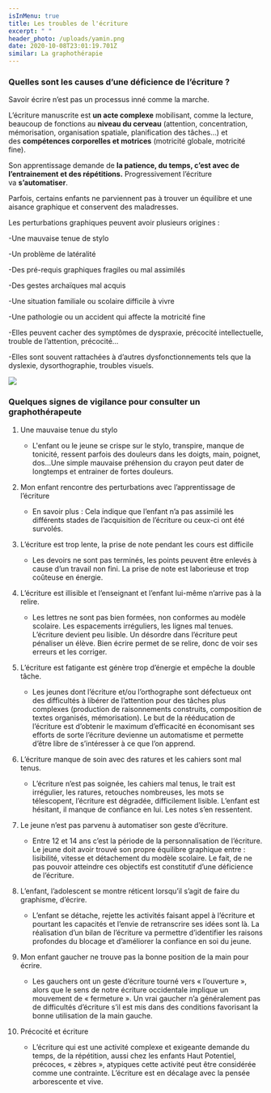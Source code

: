 ```yaml
---
isInMenu: true
title: Les troubles de l'écriture
excerpt: " "
header_photo: /uploads/yamin.png
date: 2020-10-08T23:01:19.701Z
similar: La graphothérapie
---
```

### **Quelles sont les causes d’une déficience de l’écriture ?**

Savoir écrire n’est pas un processus inné comme la marche.

L’écriture manuscrite est **un acte complexe** mobilisant, comme la lecture, beaucoup de fonctions au **niveau du cerveau** (attention, concentration, mémorisation, organisation spatiale, planification des tâches…) et des **compétences corporelles et motrices** (motricité globale, motricité fine).

Son apprentissage demande de **la patience, du temps, c’est avec de l’entrainement et des répétitions.** Progressivement l’écriture va **s’automatiser**.

Parfois, certains enfants ne parviennent pas à trouver un équilibre et une aisance graphique et conservent des maladresses.

Les perturbations graphiques peuvent avoir plusieurs origines :

\-Une mauvaise tenue de stylo

\-Un problème de latéralité

\-Des pré-requis graphiques fragiles ou mal assimilés

\-Des gestes archaïques mal acquis

\-Une situation familiale ou scolaire difficile à vivre

\-Une pathologie ou un accident qui affecte la motricité fine

\-Elles peuvent cacher des symptômes de dyspraxie, précocité intellectuelle, trouble de l’attention, précocité…

\-Elles sont souvent rattachées à d’autres dysfonctionnements tels que la dyslexie, dysorthographie, troubles visuels.

![](/uploads/prehension.png)

### **Quelques signes de vigilance pour consulter un graphothérapeute**

1. Une mauvaise tenue du stylo

   * L'enfant ou le jeune se crispe sur le stylo, transpire, manque de tonicité, ressent parfois des douleurs dans les doigts, main, poignet, dos...Une simple mauvaise préhension du crayon peut dater de longtemps et entrainer de fortes douleurs.
2. Mon enfant rencontre des perturbations avec l’apprentissage de l’écriture

   * En savoir plus : Cela indique que l’enfant n’a pas assimilé les différents stades de l’acquisition de l’écriture ou ceux-ci ont été survolés.
3. L’écriture est trop lente, la prise de note pendant les cours est difficile

   * Les devoirs ne sont pas terminés, les points peuvent être enlevés à cause d’un travail non fini. La prise de note est laborieuse et trop coûteuse en énergie.
4. L’écriture est illisible et l’enseignant et l’enfant lui-même n’arrive pas à la relire.

   * Les lettres ne sont pas bien formées, non conformes au modèle scolaire. Les espacements irréguliers, les lignes mal tenues. L’écriture devient peu lisible. Un désordre dans l’écriture peut pénaliser un élève. Bien écrire permet de se relire, donc de voir ses erreurs et les corriger.
5. L’écriture est fatigante est génère trop d’énergie et empêche la double tâche.

   * Les jeunes dont l’écriture et/ou l’orthographe sont défectueux ont des difficultés à libérer de l’attention pour des tâches plus complexes (production de raisonnements construits, composition de textes organisés, mémorisation). Le but de la rééducation de l’écriture est d’obtenir le maximum d’efficacité en économisant ses efforts de sorte l’écriture devienne un automatisme et permette d’être libre de s’intéresser à ce que l’on apprend.
6. L’écriture manque de soin avec des ratures et les cahiers sont mal tenus.

   * L’écriture n’est pas soignée, les cahiers mal tenus, le trait est irrégulier, les ratures, retouches nombreuses, les mots se télescopent, l’écriture est dégradée, difficilement lisible. L’enfant est hésitant, il manque de confiance en lui. Les notes s’en ressentent.
7. Le jeune n’est pas parvenu à automatiser son geste d’écriture.

   * Entre 12 et 14 ans c’est la période de la personnalisation de l’écriture. Le jeune doit avoir trouvé son propre équilibre graphique entre : lisibilité, vitesse et détachement du modèle scolaire. Le fait, de ne pas pouvoir atteindre ces objectifs est constitutif d’une déficience de l’écriture.
8. L’enfant, l’adolescent se montre réticent lorsqu’il s’agit de faire du graphisme, d’écrire.

   * L’enfant se détache, rejette les activités faisant appel à l’écriture et pourtant les capacités et l’envie de retranscrire ses idées sont là. La réalisation d’un bilan de l’écriture va permettre d’identifier les raisons profondes du blocage et d’améliorer la confiance en soi du jeune.
9. Mon enfant gaucher ne trouve pas la bonne position de la main pour écrire.

   * Les gauchers ont un geste d’écriture tourné vers « l’ouverture », alors que le sens de notre écriture occidentale implique un mouvement de « fermeture ». Un vrai gaucher n’a généralement pas de difficultés d’écriture s’il est mis dans des conditions favorisant la bonne utilisation de la main gauche.
10. Précocité et écriture

    * L’écriture qui est une activité complexe et exigeante demande du temps, de la répétition, aussi chez les enfants Haut Potentiel, précoces, « zèbres », atypiques cette activité peut être considérée comme une contrainte. L’écriture est en décalage avec la pensée arborescente et vive.